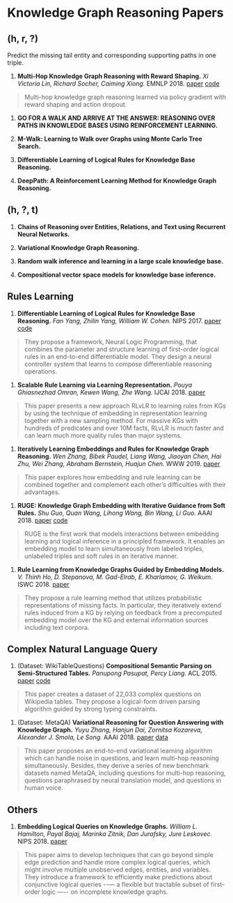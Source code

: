 # Knowledge Graph Reasoning Papers

## (h, r, ?)
Predict the missing tail entity and corresponding supporting paths in one triple.

1. **Multi-Hop Knowledge Graph Reasoning with Reward Shaping.** *Xi Victoria Lin, Richard Socher, Caiming Xiong.* EMNLP 2018. [paper](https://aclweb.org/anthology/D18-1362) [code](https://github.com/salesforce/MultiHopKG)
> Multi-hop knowledge graph reasoning learned via policy gradient with reward shaping and action dropout.

1. **GO FOR A WALK AND ARRIVE AT THE ANSWER: REASONING OVER PATHS IN KNOWLEDGE BASES USING REINFORCEMENT LEARNING.**

1. **M-Walk: Learning to Walk over Graphs using Monte Carlo Tree Search.**

1. **Differentiable Learning of Logical Rules for Knowledge Base Reasoning.**

1. **DeepPath: A Reinforcement Learning Method for Knowledge Graph Reasoning.**







## (h, ?, t)
1. **Chains of Reasoning over Entities, Relations, and Text using Recurrent Neural Networks.**

1. **Variational Knowledge Graph Reasoning.**

1. **Random walk inference and learning in a large scale knowledge base.**

1. **Compositional vector space models for knowledge base inference.**





## Rules Learning
1. **Differentiable Learning of Logical Rules for Knowledge Base Reasoning.** *Fan Yang, Zhilin Yang, William W. Cohen.* NIPS 2017. [paper](https://papers.nips.cc/paper/6826-differentiable-learning-of-logical-rules-for-knowledge-base-reasoning.pdf) [code](https://github.com/fanyangxyz/Neural-LP)
> They propose a framework, Neural Logic Programming, that combines the parameter and structure learning of first-order logical rules in an end-to-end differentiable model. They design a neural controller system that learns to compose differentiable reasoning operations.

1. **Scalable Rule Learning via Learning Representation.** *Pouya Ghiasnezhad Omran, Kewen Wang, Zhe Wang.* IJCAI 2018. [paper](https://www.ijcai.org/proceedings/2018/0297.pdf)
> This paper presents a new approach RLvLR to learning rules from KGs by using the technique of embedding in representation learning together with a new sampling method. For massive KGs with hundreds of predicates and over 10M facts, RLvLR is much faster and can learn much more quality rules than major systems.

1. **Iteratively Learning Embeddings and Rules for Knowledge Graph Reasoning.** *Wen Zhang, Bibek Paudel, Liang Wang, Jiaoyan Chen, Hai Zhu, Wei Zhang, Abraham Bernstein, Huajun Chen.* WWW 2019. [paper](https://arxiv.org/pdf/1903.08948.pdf)
> This paper explores how embedding and rule learning can be combined together and complement each other’s difficulties with their advantages.

1. **RUGE: Knowledge Graph Embedding with Iterative Guidance from Soft Rules.** *Shu Guo, Quan Wang, Lihong Wang, Bin Wang, Li Guo.* AAAI 2018. [paper](https://arxiv.org/pdf/1711.11231.pdf) [code](https://github.com/iieir-km/RUGE)
> RUGE is the first work that models interactions between embedding learning and logical inference in a principled framework. It enables an embedding model to learn simultaneously from labeled triples, unlabeled triples and soft rules in an iterative manner.

1. **Rule Learning from Knowledge Graphs Guided by Embedding Models.** *V. Thinh Ho, D. Stepanova, M. Gad-Elrab, E. Kharlamov, G. Weikum.* ISWC 2018. [paper](https://people.mpi-inf.mpg.de/~dstepano/conferences/ISWC2018/paper/ISWC2018paper.pdf)
> They propose a rule learning method that utilizes probabilistic representations of missing facts. In particular, they iteratively extend rules induced from a KG by relying on feedback from a precomputed embedding model over the KG and external information sources including text corpora.





## Complex Natural Language Query
1. (Dataset: WikiTableQuestions) **Compositional Semantic Parsing on Semi-Structured Tables.** *Panupong Pasupat, Percy Liang.* ACL 2015. [paper](https://aclweb.org/anthology/P15-1142) [code](https://github.com/ppasupat/WikiTableQuestions)
> This paper creates a dataset of 22,033 complex questions on Wikipedia tables. They propose a logical-form driven parsing algorithm guided by strong typing constraints.

1. (Dataset: MetaQA) **Variational Reasoning for Question Answering with Knowledge Graph.** *Yuyu Zhang, Hanjun Dai, Zornitsa Kozareva, Alexander J. Smola, Le Song.* AAAI 2018. [paper](https://arxiv.org/pdf/1709.04071.pdf) [data](https://github.com/yuyuz/MetaQA)
> This paper proposes an end-to-end variational learning algorithm which can handle noise in questions, and learn multi-hop reasoning simultaneously. Besides, they derive a series of new benchmark datasets named MetaQA, including questions for multi-hop reasoning, questions paraphrased by neural translation model, and questions in human voice.





## Others
1. **Embedding Logical Queries on Knowledge Graphs.** *William L. Hamilton, Payal Bajaj, Marinka Zitnik, Dan Jurafsky, Jure Leskovec.* NIPS 2018. [paper](http://papers.nips.cc/paper/7473-embedding-logical-queries-on-knowledge-graphs.pdf)
> This paper aims to develop techniques that can go beyond simple edge prediction and handle more complex logical queries, which might involve multiple unobserved edges, entities, and variables. They introduce a framework to efficiently make predictions about conjunctive logical queries --— a flexible but tractable subset of first-order logic —-- on incomplete knowledge graphs.
